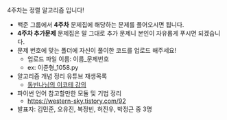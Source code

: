 4주차는 정렬 알고리즘 입니다!

- 백준 그룹에서 **4주차** 문제집에 해당하는 문제를 풀어오시면 됩니다.
- **4주차 추가문제** 문제집은 말 그대로 추가 문제니 본인이 자유롭게 푸시면 되겠습니다.
- 문제 번호에 맞는 폴더에 자신이 풀이한 코드를 업로드 해주세요! 
  - 업로드 파일 이름: 이름_문제번호
  - ex: 이준형_1058.py
- 알고리즘 개념 정리 유튜브 재생목록
  - [동빈나님의 이코테 강의](https://youtu.be/m-9pAwq1o3w) 
- 파이썬 언어 참고할만한 모듈 및 기법 정리
  - https://western-sky.tistory.com/92 
- 발표자: 김민준, 오유진, 복정빈, 허진우, 박정근 중 3명
